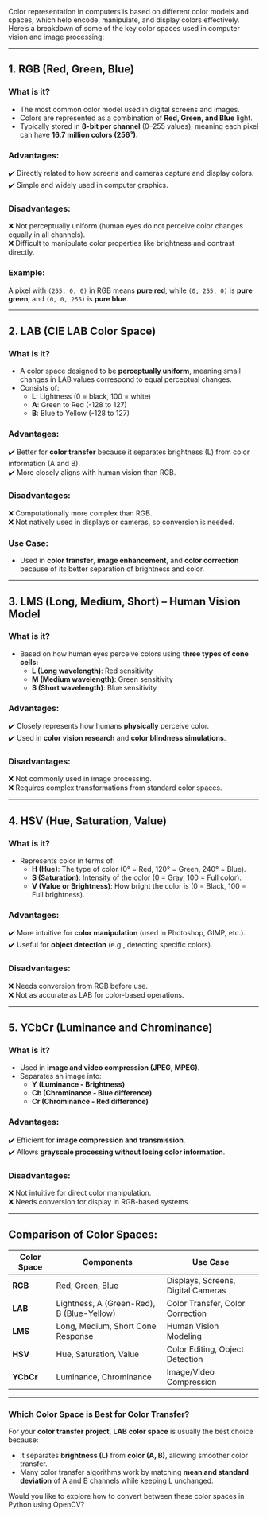 Color representation in computers is based on different color models and spaces, which help encode, manipulate, and display colors effectively. Here’s a breakdown of some of the key color spaces used in computer vision and image processing:

---

## **1. RGB (Red, Green, Blue)**
### **What is it?**
- The most common color model used in digital screens and images.
- Colors are represented as a combination of **Red, Green, and Blue** light.
- Typically stored in **8-bit per channel** (0–255 values), meaning each pixel can have **16.7 million colors (256³).**

### **Advantages:**
✔️ Directly related to how screens and cameras capture and display colors.  
✔️ Simple and widely used in computer graphics.  

### **Disadvantages:**
❌ Not perceptually uniform (human eyes do not perceive color changes equally in all channels).  
❌ Difficult to manipulate color properties like brightness and contrast directly.  

### **Example:**
A pixel with `(255, 0, 0)` in RGB means **pure red**, while `(0, 255, 0)` is **pure green**, and `(0, 0, 255)` is **pure blue**.

---

## **2. LAB (CIE LAB Color Space)**
### **What is it?**
- A color space designed to be **perceptually uniform**, meaning small changes in LAB values correspond to equal perceptual changes.
- Consists of:
  - **L**: Lightness (0 = black, 100 = white)
  - **A**: Green to Red (-128 to 127)
  - **B**: Blue to Yellow (-128 to 127)

### **Advantages:**
✔️ Better for **color transfer** because it separates brightness (L) from color information (A and B).  
✔️ More closely aligns with human vision than RGB.  

### **Disadvantages:**
❌ Computationally more complex than RGB.  
❌ Not natively used in displays or cameras, so conversion is needed.  

### **Use Case:**
- Used in **color transfer**, **image enhancement**, and **color correction** because of its better separation of brightness and color.

---

## **3. LMS (Long, Medium, Short) – Human Vision Model**
### **What is it?**
- Based on how human eyes perceive colors using **three types of cone cells:**
  - **L (Long wavelength)**: Red sensitivity
  - **M (Medium wavelength)**: Green sensitivity
  - **S (Short wavelength)**: Blue sensitivity

### **Advantages:**
✔️ Closely represents how humans **physically** perceive color.  
✔️ Used in **color vision research** and **color blindness simulations**.  

### **Disadvantages:**
❌ Not commonly used in image processing.  
❌ Requires complex transformations from standard color spaces.

---

## **4. HSV (Hue, Saturation, Value)**
### **What is it?**
- Represents color in terms of:
  - **H (Hue)**: The type of color (0° = Red, 120° = Green, 240° = Blue).
  - **S (Saturation)**: Intensity of the color (0 = Gray, 100 = Full color).
  - **V (Value or Brightness)**: How bright the color is (0 = Black, 100 = Full brightness).

### **Advantages:**
✔️ More intuitive for **color manipulation** (used in Photoshop, GIMP, etc.).  
✔️ Useful for **object detection** (e.g., detecting specific colors).  

### **Disadvantages:**
❌ Needs conversion from RGB before use.  
❌ Not as accurate as LAB for color-based operations.

---

## **5. YCbCr (Luminance and Chrominance)**
### **What is it?**
- Used in **image and video compression (JPEG, MPEG)**.
- Separates an image into:
  - **Y (Luminance - Brightness)**
  - **Cb (Chrominance - Blue difference)**
  - **Cr (Chrominance - Red difference)**

### **Advantages:**
✔️ Efficient for **image compression and transmission**.  
✔️ Allows **grayscale processing without losing color information**.  

### **Disadvantages:**
❌ Not intuitive for direct color manipulation.  
❌ Needs conversion for display in RGB-based systems.

---

## **Comparison of Color Spaces:**
| Color Space | Components | Use Case |
|------------|------------|----------|
| **RGB** | Red, Green, Blue | Displays, Screens, Digital Cameras |
| **LAB** | Lightness, A (Green-Red), B (Blue-Yellow) | Color Transfer, Color Correction |
| **LMS** | Long, Medium, Short Cone Response | Human Vision Modeling |
| **HSV** | Hue, Saturation, Value | Color Editing, Object Detection |
| **YCbCr** | Luminance, Chrominance | Image/Video Compression |

---

### **Which Color Space is Best for Color Transfer?**
For your **color transfer project**, **LAB color space** is usually the best choice because:
- It separates **brightness (L)** from **color (A, B)**, allowing smoother color transfer.
- Many color transfer algorithms work by matching **mean and standard deviation** of A and B channels while keeping L unchanged.

Would you like to explore how to convert between these color spaces in Python using OpenCV?